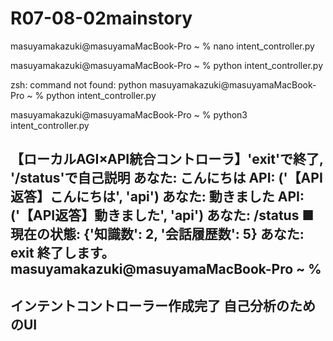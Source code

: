 # R07-08-02mainstory

masuyamakazuki@masuyamaMacBook-Pro ~ % nano intent_controller.py

masuyamakazuki@masuyamaMacBook-Pro ~ % python intent_controller.py

zsh: command not found: python
masuyamakazuki@masuyamaMacBook-Pro ~ % python intent_controller.py

masuyamakazuki@masuyamaMacBook-Pro ~ % python3 intent_controller.py

【ローカルAGI×API統合コントローラ】'exit'で終了, '/status'で自己説明
あなた: こんにちは
API: ('【API返答】こんにちは', 'api')
あなた: 動きました
API: ('【API返答】動きました', 'api')
あなた: /status
■現在の状態: {'知識数': 2, '会話履歴数': 5}
あなた: exit
終了します。
masuyamakazuki@masuyamaMacBook-Pro ~ % 
----
インテントコントローラー作成完了
自己分析のためのUI
----


